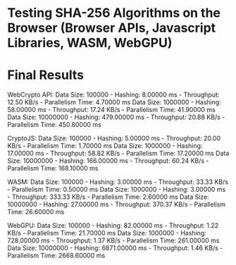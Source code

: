# Testing SHA-256 Algorithms on the Browser (Browser APIs, Javascript Libraries, WASM, WebGPU)

# Final Results

WebCrypto API:
Data Size: 100000 - Hashing: 8.00000 ms - Throughput: 12.50 KB/s - Parallelism Time: 4.70000 ms
Data Size: 1000000 - Hashing: 58.00000 ms - Throughput: 17.24 KB/s - Parallelism Time: 41.90000 ms
Data Size: 10000000 - Hashing: 479.00000 ms - Throughput: 20.88 KB/s - Parallelism Time: 450.80000 ms

CryptoJS:
Data Size: 100000 - Hashing: 5.00000 ms - Throughput: 20.00 KB/s - Parallelism Time: 1.70000 ms
Data Size: 1000000 - Hashing: 17.00000 ms - Throughput: 58.82 KB/s - Parallelism Time: 17.20000 ms
Data Size: 10000000 - Hashing: 166.00000 ms - Throughput: 60.24 KB/s - Parallelism Time: 168.10000 ms

WASM:
Data Size: 100000 - Hashing: 3.00000 ms - Throughput: 33.33 KB/s - Parallelism Time: 0.50000 ms
Data Size: 1000000 - Hashing: 3.00000 ms - Throughput: 333.33 KB/s - Parallelism Time: 2.60000 ms
Data Size: 10000000 - Hashing: 27.00000 ms - Throughput: 370.37 KB/s - Parallelism Time: 26.60000 ms

WebGPU:
Data Size: 100000 - Hashing: 82.00000 ms - Throughput: 1.22 KB/s - Parallelism Time: 21.70000 ms
Data Size: 1000000 - Hashing: 728.00000 ms - Throughput: 1.37 KB/s - Parallelism Time: 261.00000 ms
Data Size: 10000000 - Hashing: 6871.00000 ms - Throughput: 1.46 KB/s - Parallelism Time: 2668.60000 ms
